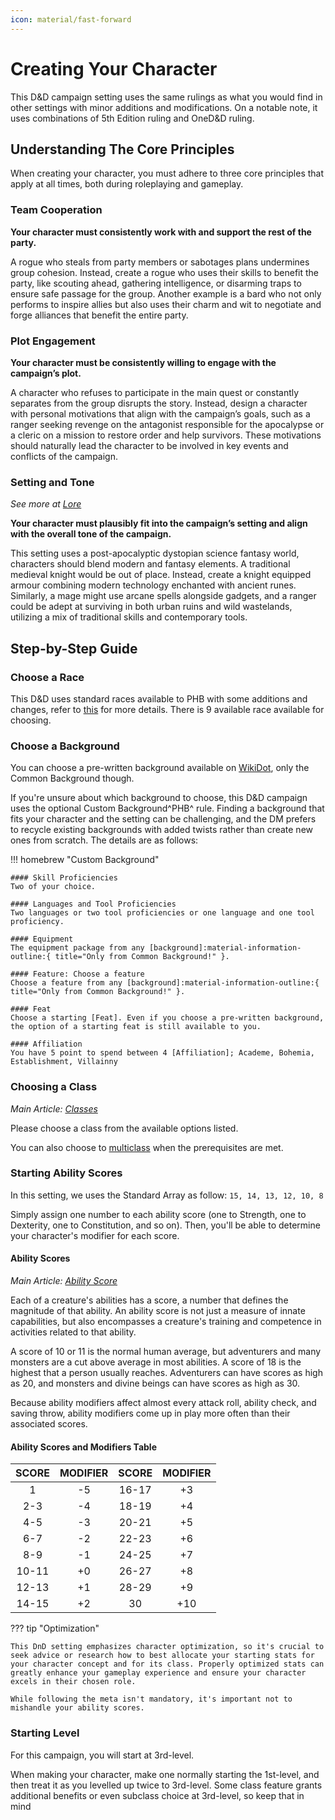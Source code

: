 ```yaml
---
icon: material/fast-forward
---
```


# Creating Your Character

This D&D campaign setting uses the same rulings as what you would find in other settings with minor additions and modifications. On a notable note, it uses combinations of 5th Edition ruling and OneD&D ruling.

## Understanding The Core Principles

When creating your character, you must adhere to three core principles that apply at all times, both during roleplaying and gameplay.

### Team Cooperation

**Your character must consistently work with and support the rest of the party.**

A rogue who steals from party members or sabotages plans undermines group cohesion. Instead, create a rogue who uses their skills to benefit the party, like scouting ahead, gathering intelligence, or disarming traps to ensure safe passage for the group. Another example is a bard who not only performs to inspire allies but also uses their charm and wit to negotiate and forge alliances that benefit the entire party.

### Plot Engagement

**Your character must be consistently willing to engage with the campaign’s plot.**

A character who refuses to participate in the main quest or constantly separates from the group disrupts the story. Instead, design a character with personal motivations that align with the campaign’s goals, such as a ranger seeking revenge on the antagonist responsible for the apocalypse or a cleric on a mission to restore order and help survivors. These motivations should naturally lead the character to be involved in key events and conflicts of the campaign.

### Setting and Tone

*See more at [Lore](../lore/index.md)*

**Your character must plausibly fit into the campaign’s setting and align with the overall tone of the campaign.**

This setting uses a post-apocalyptic dystopian science fantasy world, characters should blend modern and fantasy elements. A traditional medieval knight would be out of place. Instead, create a knight equipped armour combining modern technology enchanted with ancient runes. Similarly, a mage might use arcane spells alongside gadgets, and a ranger could be adept at surviving in both urban ruins and wild wastelands, utilizing a mix of traditional skills and contemporary tools.

## Step-by-Step Guide

### Choose a Race

This D&D uses standard races available to PHB with some additions and changes, refer to [this](../character-creation/race/race.md) for more details. There is 9 available race available for choosing.

### Choose a Background

You can choose a pre-written background available on [WikiDot](http://dnd5e.wikidot.com/#toc3), only the Common Background though.

If you're unsure about which background to choose, this D&D campaign uses the optional Custom Background^PHB^ rule. Finding a background that fits your character and the setting can be challenging, and the DM prefers to recycle existing backgrounds with added twists rather than create new ones from scratch. The details are as follows:

!!! homebrew "Custom Background"

    #### Skill Proficiencies
    Two of your choice.  

    #### Languages and Tool Proficiencies
    Two languages or two tool proficiencies or one language and one tool proficiency.  
    
    #### Equipment
    The equipment package from any [background]:material-information-outline:{ title="Only from Common Background!" }.

    #### Feature: Choose a feature
    Choose a feature from any [background]:material-information-outline:{ title="Only from Common Background!" }.

    #### Feat
    Choose a starting [Feat]. Even if you choose a pre-written background, the option of a starting feat is still available to you.

    #### Affiliation
    You have 5 point to spend between 4 [Affiliation]; Academe, Bohemia, Establishment, Villainny

[background]: http://dnd5e.wikidot.com/#toc3
[feat]: feat/feat-starting.md
[Affiliation]: ../gameplay/homebrew/affiliation.md

### Choosing a Class

*Main Article: [Classes](../character-creation/classes.md)*

Please choose a class from the available options listed.

You can also choose to [multiclass](../gameplay/multiclassing.md) when the prerequisites are met.

### Starting Ability Scores

In this setting, we uses the Standard Array as follow: `15, 14, 13, 12, 10, 8`

Simply assign one number to each ability score (one to Strength, one to Dexterity, one to Constitution, and so on). Then, you'll be able to determine your character's modifier for each score.

#### Ability Scores

*Main Article: [Ability Score](../character-creation/ability-scores/index.md)*

Each of a creature's abilities has a score, a number that defines the magnitude of that ability. An ability score is not just a measure of innate capabilities, but also encompasses a creature's training and competence in activities related to that ability.

A score of 10 or 11 is the normal human average, but adventurers and many monsters are a cut above average in most abilities. A score of 18 is the highest that a person usually reaches. Adventurers can have scores as high as 20, and monsters and divine beings can have scores as high as 30.

Because ability modifiers affect almost every attack roll, ability check, and saving throw, ability modifiers come up in play more often than their associated scores.

#### Ability Scores and Modifiers Table

| **SCORE** | **MODIFIER** | **SCORE** | **MODIFIER** |
| :-: | :-: | :-: | :-: |
| 1 | -5 | 16-17 | +3 |
| 2-3 | -4 | 18-19 | +4 |
| 4-5 | -3 | 20-21 | +5 |
| 6-7 | -2 | 22-23 | +6 |
| 8-9 | -1 | 24-25 | +7 |
| 10-11 | +0 | 26-27 | +8 |
| 12-13 | +1 | 28-29 | +9 |
| 14-15 | +2 | 30 | +10 |

??? tip "Optimization"

    This DnD setting emphasizes character optimization, so it's crucial to seek advice or research how to best allocate your starting stats for your character concept and for its class. Properly optimized stats can greatly enhance your gameplay experience and ensure your character excels in their chosen role.

    While following the meta isn't mandatory, it's important not to mishandle your ability scores.

### Starting Level

For this campaign, you will start at 3rd-level.

When making your character, make one normally starting the 1st-level, and then treat it as you levelled up twice to 3rd-level. Some class feature grants additional benefits or even subclass choice at 3rd-level, so keep that in mind
